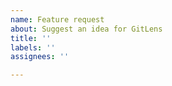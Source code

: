 ```yaml
---
name: Feature request
about: Suggest an idea for GitLens
title: ''
labels: ''
assignees: ''

---
```


<!-- Describe the feature you'd like. -->
